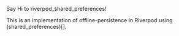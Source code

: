 Say Hi to riverpod_shared_preferences!

This is an implementation of offline-persistence in Riverpod
using (shared_preferences)[].
